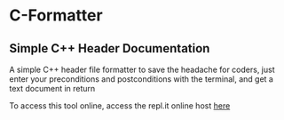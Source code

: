 # C-Formatter
## Simple C++ Header Documentation


A simple C++ header file formatter to save the headache for coders, just enter your preconditions and postconditions with the terminal, and get a text document in return

To access this tool online, access the repl.it online host [here](https://repl.it/@AdastormVproI7/C-Formatter)
